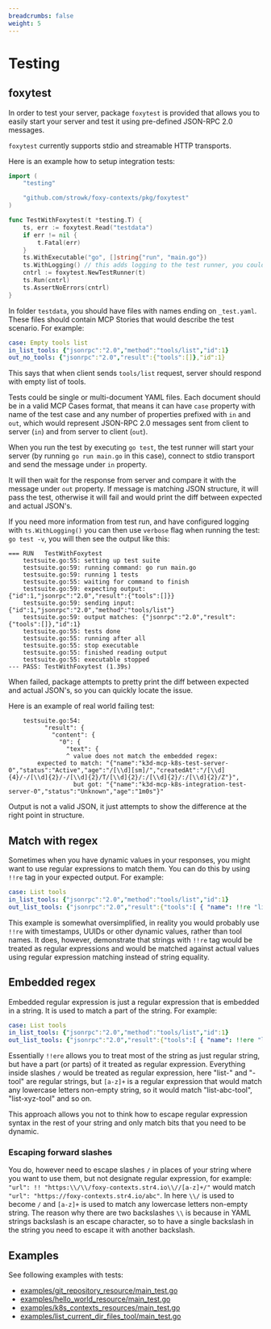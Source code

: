 ```yaml
---
breadcrumbs: false
weight: 5
---
```


# Testing

## foxytest

In order to test your server, package `foxytest` is provided that allows you to easily start your server and test it using pre-defined JSON-RPC 2.0 messages.

`foxytest` currently supports stdio and streamable HTTP transports.

Here is an example how to setup integration tests:

```go
import (
	"testing"

	"github.com/strowk/foxy-contexts/pkg/foxytest"
)

func TestWithFoxytest(t *testing.T) {
	ts, err := foxytest.Read("testdata")
	if err != nil {
		t.Fatal(err)
	}
	ts.WithExecutable("go", []string{"run", "main.go"})
	ts.WithLogging() // this adds logging to the test runner, you could see it if you run tests with -v flag
	cntrl := foxytest.NewTestRunner(t)
	ts.Run(cntrl)
	ts.AssertNoErrors(cntrl)
}
```

In folder `testdata`, you should have files with names ending on `_test.yaml`. These files should contain MCP Stories that would describe the test scenario. For example:

```yaml
case: Empty tools list
in_list_tools: {"jsonrpc":"2.0","method":"tools/list","id":1}
out_no_tools: {"jsonrpc":"2.0","result":{"tools":[]},"id":1}
```

This says that when client sends `tools/list` request, server should respond with empty list of tools.

Tests could be single or multi-document YAML files. Each document should be in a valid MCP Cases format, that means it can have `case` property with name of the test case and any number of properties prefixed with `in` and `out`, which would represent JSON-RPC 2.0 messages sent from client to server (`in`) and from server to client (`out`).

When you run the test by executing `go test`, the test runner will start your server (by running `go run main.go` in this case), connect to stdio transport and send the message under `in` property. 

It will then wait for the response from server and compare it with the message under `out` property. If message is matching JSON structure, it will pass the test, otherwise it will fail and would print the diff between expected and actual JSON's.

If you need more information from test run, and have configured logging with `ts.WithLogging()` you can then use `verbose` flag when running the test: `go test -v`, you will then see the output like this:

```
=== RUN   TestWithFoxytest
    testsuite.go:55: setting up test suite
    testsuite.go:59: running command: go run main.go
    testsuite.go:59: running 1 tests
    testsuite.go:55: waiting for command to finish
    testsuite.go:59: expecting output: {"id":1,"jsonrpc":"2.0","result":{"tools":[]}}
    testsuite.go:59: sending input: {"id":1,"jsonrpc":"2.0","method":"tools/list"}
    testsuite.go:59: output matches: {"jsonrpc":"2.0","result":{"tools":[]},"id":1}
    testsuite.go:55: tests done
    testsuite.go:55: running after all
    testsuite.go:55: stop executable
    testsuite.go:55: finished reading output
    testsuite.go:55: executable stopped
--- PASS: TestWithFoxytest (1.39s)
```

When failed, package attempts to pretty print the diff between expected and actual JSON's, so you can quickly locate the issue.

Here is an example of real world failing test:

```
    testsuite.go:54:
          "result": {
            "content": {
              "0": {
                "text": {
                ^ value does not match the embedded regex:
        expected to match: "{"name":"k3d-mcp-k8s-test-server-0","status":"Active","age":"/[\\d][sm]/","createdAt":"/[\\d]{4}/-/[\\d]{2}/-/[\\d]{2}/T/[\\d]{2}/:/[\\d]{2}/:/[\\d]{2}/Z"}",
                  but got: "{"name":"k3d-mcp-k8s-integration-test-server-0","status":"Unknown","age":"1m0s"}"
```

Output is not a valid JSON, it just attempts to show the difference at the right point in structure.


## Match with regex

Sometimes when you have dynamic values in your responses, you might want to use regular expressions to match them. You can do this by using `!!re` tag in your expected output. For example:

```yaml
case: List tools
in_list_tools: {"jsonrpc":"2.0","method":"tools/list","id":1}
out_list_tools: {"jsonrpc":"2.0","result":{"tools":[ { "name": !!re "list-[a-z]+" } ]},"id":1}
```

This example is somewhat oversimplified, in reality you would probably use `!!re` with timestamps, UUIDs or other dynamic values, rather than tool names.
It does, however, demonstrate that strings with `!!re` tag would be treated as regular expressions and would be matched against actual values using regular expression matching instead of string equality.

## Embedded regex

Embedded regular expression is just a regular expression that is embedded in a string. It is used to match a part of the string. For example:

```yaml
case: List tools
in_list_tools: {"jsonrpc":"2.0","method":"tools/list","id":1}
out_list_tools: {"jsonrpc":"2.0","result":{"tools":[ { "name": !!ere "list-/[a-z]+/-tool" } ]},"id":1}
```

Essentially `!!ere` allows you to treat most of the string as just regular string, but have a part (or parts) of it treated as regular expression.
Everything inside slashes `/` would be treated as regular expression, here "list-" and "-tool" are regular strings, but `[a-z]+` is a regular expression that would match any lowercase letters non-empty string, so it would match "list-abc-tool", "list-xyz-tool" and so on.

This approach allows you not to think how to escape regular expression syntax in the rest of your string and only match bits that you need to be dynamic.

### Escaping forward slashes

You do, however need to escape slashes `/` in places of your string where you want to use them, but not designate regular expression, for example: `"url": !! "https:\\/\\/foxy-contexts.str4.io\\//[a-z]+/"` would match `"url": "https://foxy-contexts.str4.io/abc"`.
In here `\\/` is used to become `/` and `[a-z]+` is used to match any lowercase letters non-empty string. The reason why there are two backslashes `\\` is because in YAML strings backslash is an escape character, so to have a single backslash in the string you need to escape it with another backslash.

## Examples


See following examples with tests:

- [examples/git_repository_resource/main_test.go](https://github.com/strowk/foxy-contexts/blob/main/examples/git_repository_resource/main_test.go)
- [examples/hello_world_resource/main_test.go](https://github.com/strowk/foxy-contexts/blob/main/examples/hello_world_resource/main_test.go)
- [examples/k8s_contexts_resources/main_test.go](https://github.com/strowk/foxy-contexts/blob/main/examples/k8s_contexts_resources/main_test.go)
- [examples/list_current_dir_files_tool/main_test.go](https://github.com/strowk/foxy-contexts/blob/main/examples/list_current_dir_files_tool/main_test.go)
